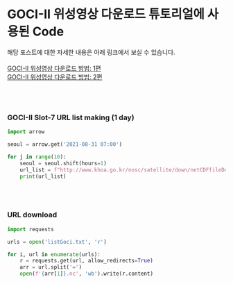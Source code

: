 # GOCI-II  위성영상 다운로드 튜토리얼에 사용된 Code
해당 포스트에 대한 자세한 내용은 아래 링크에서 보실 수 있습니다.
<br>
<br>
[GOCI-II 위성영상 다운로드 방법: 1편](http://sealab.kesti.info/view/166)
<br>
[GOCI-II 위성영상 다운로드 방법: 2편](http://sealab.kesti.info/view/170)
<br>
<br>
<br>
<br>

### GOCI-II Slot-7 URL list making (1 day)

```python
import arrow

seoul = arrow.get('2021-08-31 07:00')

for j in range(10):
    seoul = seoul.shift(hours=1)
    url_list = f"http://www.khoa.go.kr/nosc/satellite/down/netCDFfileDownload.do?obsTime={seoul.format('YYYY-MM-DD+HH')}%3A00&slot=7&stdTime=KST&productType="
    print(url_list)
```

<br>
<br>

### URL download

```python
import requests

urls = open('listGoci.txt', 'r')

for i, url in enumerate(urls):
    r = requests.get(url, allow_redirects=True)
    arr = url.split('=')
    open(f'{arr[1]}.nc', 'wb').write(r.content)
```

